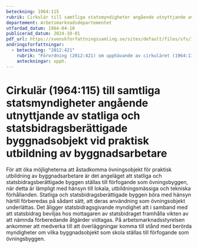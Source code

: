 ```yaml
---
beteckning: 1964:115
rubrik: Cirkulär till samtliga statsmyndigheter angående utnyttjande av statliga och statsbidragsberättigade byggnadsobjekt vid praktisk utbildning av byggnadsarbetare
departement: Arbetsmarknadsdepartementet
utfardad_datum: 1964-04-10
publicerad_datum: 2024-10-01
pdf_url: https://svenskforfattningssamling.se/sites/default/files/sfs/1964-04/SFS1964-115.pdf
andringsforfattningar:
  - beteckning: "2012:421"
    rubrik: "Förordning (2012:421) om upphävande av cirkuläret (1964:115) till samtliga statsmyndigheter angående utnyttjande av statliga och statsbidragsberättigade byggnadsobjekt vid praktisk utbildning av byggnadsarbetare"
    anteckningar: upph.
---
```


# Cirkulär (1964:115) till samtliga statsmyndigheter angående utnyttjande av statliga och statsbidragsberättigade byggnadsobjekt vid praktisk utbildning av byggnadsarbetare

För att öka möjligheterna att åstadkomma övningsobjekt för praktisk utbildning av byggnadsarbetare är det angeläget att statliga och statsbidragsberättigade byggen ställas till förfogande som övningsbyggen, när detta är lämpligt med hänsyn till lokala, utbildningsmässiga och tekniska förhållanden. Statliga och statsbidragsberättigade byggen böra med hänsyn härtill förberedas på sådant sätt, att deras användning som övningsobjekt underlättas. Det åligger statsbidragsgivande myndighet att i samband med att statsbidrag beviljas hos mottagaren av statsbidraget framhålla vikten av att nämnda förberedande åtgärder vidtagas. På arbetsmarknadsstyrelsen ankommer att medverka till att överläggningar komma till stånd med berörda myndigheter om vilka byggnadsobjekt som skola ställas  till förfogande som övningsbyggen.